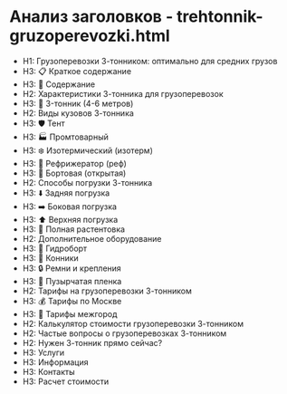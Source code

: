 # Анализ заголовков - trehtonnik-gruzoperevozki.html

- H1: Грузоперевозки 3-тонником: оптимально для средних грузов
- H3: 📋 Краткое содержание
- H3: 📑 Содержание
- H2: Характеристики 3-тонника для грузоперевозок
- H3: 🚛 3-тонник (4-6 метров)
- H2: Виды кузовов 3-тонника
- H3: 🛡️ Тент
- H3: 🏭 Промтоварный
- H3: ❄️ Изотермический (изотерм)
- H3: 🧊 Рефрижератор (реф)
- H3: 🚛 Бортовая (открытая)
- H2: Способы погрузки 3-тонника
- H3: ⬇️ Задняя погрузка
- H3: ➡️ Боковая погрузка
- H3: ⬆️ Верхняя погрузка
- H3: 🔄 Полная растентовка
- H2: Дополнительное оборудование
- H3: 🔧 Гидроборт
- H3: 🌲 Конники
- H3: 🔒 Ремни и крепления
- H3: 🧽 Пузырчатая пленка
- H2: Тарифы на грузоперевозки 3-тонником
- H3: 💰 Тарифы по Москве
- H3: 🚛 Тарифы межгород
- H2: Калькулятор стоимости грузоперевозки 3-тонником
- H2: Частые вопросы о грузоперевозках 3-тонником
- H2: Нужен 3-тонник прямо сейчас?
- H3: Услуги
- H3: Информация
- H3: Контакты
- H3: Расчет стоимости
